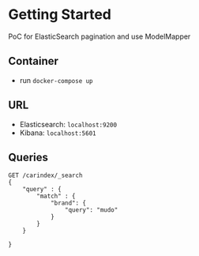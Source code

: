 # Getting Started
PoC for ElasticSearch pagination and use ModelMapper

## Container
* run ``docker-compose up``

## URL
* Elasticsearch: ``localhost:9200``
* Kibana: ``localhost:5601``

## Queries
    
``` 
GET /carindex/_search
{
    "query" : {
        "match" : {
            "brand": {
                "query": "mudo"
            }
        }
    }

}
 ```